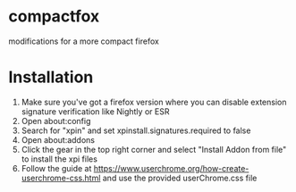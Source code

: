 # compactfox
modifications for a more compact firefox

# Installation
1. Make sure you've got a firefox version where you can disable extension signature verification like Nightly or ESR
2. Open about:config
3. Search for "xpin" and set xpinstall.signatures.required to false
4. Open about:addons
5. Click the gear in the top right corner and select "Install Addon from file" to install the xpi files
6. Follow the guide at https://www.userchrome.org/how-create-userchrome-css.html and use the provided userChrome.css file
